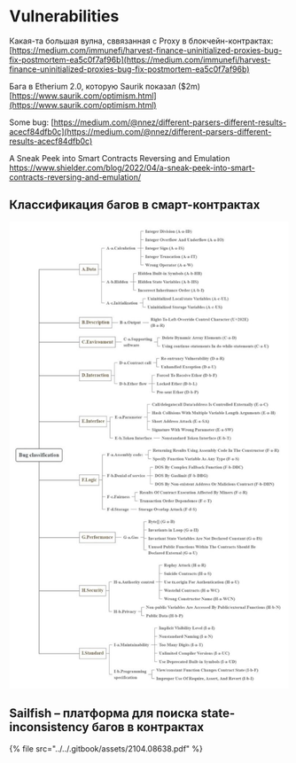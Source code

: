 # Vulnerabilities

Какая-та большая вулна, сввязанная с Proxy в блокчейн-контрактах: [https://medium.com/immunefi/harvest-finance-uninitialized-proxies-bug-fix-postmortem-ea5c0f7af96b](https://medium.com/immunefi/harvest-finance-uninitialized-proxies-bug-fix-postmortem-ea5c0f7af96b)

Бага в Etherium 2.0, которую Saurik показал ($2m) [https://www.saurik.com/optimism.html](https://www.saurik.com/optimism.html)

Some bug: [https://medium.com/@nnez/different-parsers-different-results-acecf84dfb0c](https://medium.com/@nnez/different-parsers-different-results-acecf84dfb0c)

A Sneak Peek into Smart Contracts Reversing and Emulation https://www.shielder.com/blog/2022/04/a-sneak-peek-into-smart-contracts-reversing-and-emulation/

## Классификация багов в смарт-контрактах

![](<../../.gitbook/assets/Smart Contract Vulnerabilities Classification.jpg>)

## Sailfish – платформа для поиска state-inconsistency багов в контрактах

{% file src="../../.gitbook/assets/2104.08638.pdf" %}
